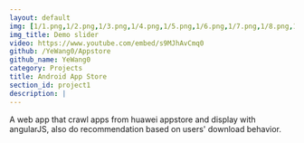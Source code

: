 ```yaml
---
layout: default
img: [1/1.png,1/2.png,1/3.png,1/4.png,1/5.png,1/6.png,1/7.png,1/8.png,1/9.png]
img_title: Demo slider
video: https://www.youtube.com/embed/s9MJhAvCmq0
github: /YeWang0/Appstore
github_name: YeWang0
category: Projects
title: Android App Store
section_id: project1
description: |
---
```

  A web app that crawl apps from huawei appstore and display with angularJS, also do recommendation based on users' download behavior.<br>
